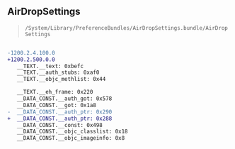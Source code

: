 ## AirDropSettings

> `/System/Library/PreferenceBundles/AirDropSettings.bundle/AirDropSettings`

```diff

-1200.2.4.100.0
+1200.2.500.0.0
   __TEXT.__text: 0xbefc
   __TEXT.__auth_stubs: 0xaf0
   __TEXT.__objc_methlist: 0x44

   __TEXT.__eh_frame: 0x220
   __DATA_CONST.__auth_got: 0x578
   __DATA_CONST.__got: 0x1a8
-  __DATA_CONST.__auth_ptr: 0x290
+  __DATA_CONST.__auth_ptr: 0x288
   __DATA_CONST.__const: 0x498
   __DATA_CONST.__objc_classlist: 0x18
   __DATA_CONST.__objc_imageinfo: 0x8

```
